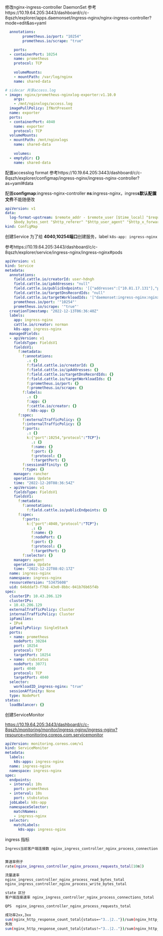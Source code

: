 修改nginx-ingress-controller DaemonSet  参考https://10.19.64.205:3443/dashboard/c/c-8qszh/explorer/apps.daemonset/ingress-nginx/nginx-ingress-controller?mode=edit&as=yaml

```yaml
  annotations:
        prometheus.io/port: "10254"
        prometheus.io/scrape: "true"

	ports:
  - containerPort: 10254
  	name: prometheus
  	protocol: TCP
  	
    volumeMounts:
    - mountPath: /var/log/nginx
    name: shared-data

# sidecar 共享access.log
- image: nginx/prometheus-nginxlog-exporter:v1.10.0
	args:
	- /mnt/nginxlogs/access.log
  imagePullPolicy: IfNotPresent
  name: exporter
  ports:
  - containerPort: 4040
  	name: exporter
  	protocol: TCP
  volumeMounts:
  - mountPath: /mnt/nginxlogs
  	name: shared-data
  
	volumes:
  - emptyDir: {}
  	name: shared-data
```

配置accesslog format  参考https://10.19.64.205:3443/dashboard/c/c-8qszh/explorer/configmap/ingress-nginx/ingress-nginx-controller?as=yaml#data

配置**configmap**:ingress-nginx-controller  **ns**:ingress-nginx，ingres**s默认配置文件**不能随便改

```yaml
apiVersion: v1
data:
  log-format-upstream: $remote_addr - $remote_user [$time_local] "$request" $status
    $body_bytes_sent "$http_referer" "$http_user_agent" "$http_x_forwarded_for"
kind: ConfigMap
```



创建Service  为了给  **4040,10254端口**创建服务，label `k8s-app: ingress-nginx`

参考https://10.19.64.205:3443/dashboard/c/c-8qszh/explorer/service/ingress-nginx/ingress-nginx#pods

```yaml
apiVersion: v1
kind: Service
metadata:
  annotations:
    field.cattle.io/creatorId: user-hdngh
    field.cattle.io/ipAddresses: "null"
    field.cattle.io/publicEndpoints: '[{"addresses":["10.81.17.131"],"port":30284,"protocol":"TCP","serviceName":"ingress-nginx:ingress-nginx","allNodes":true},{"addresses":["10.81.17.131"],"port":30771,"protocol":"TCP","serviceName":"ingress-nginx:ingress-nginx","allNodes":true}]'
    field.cattle.io/targetDnsRecordIds: "null"
    field.cattle.io/targetWorkloadIds: '["daemonset:ingress-nginx:nginx-ingress-controller"]'
    prometheus.io/port: '"10254"'
    prometheus.io/scrape: '"true"'
  creationTimestamp: "2022-12-13T06:36:40Z"
  labels:
    app: ingress-nginx
    cattle.io/creator: norman
    k8s-app: ingress-nginx
  managedFields:
  - apiVersion: v1
    fieldsType: FieldsV1
    fieldsV1:
      f:metadata:
        f:annotations:
          .: {}
          f:field.cattle.io/creatorId: {}
          f:field.cattle.io/ipAddresses: {}
          f:field.cattle.io/targetDnsRecordIds: {}
          f:field.cattle.io/targetWorkloadIds: {}
          f:prometheus.io/port: {}
          f:prometheus.io/scrape: {}
        f:labels:
          .: {}
          f:app: {}
          f:cattle.io/creator: {}
          f:k8s-app: {}
      f:spec:
        f:externalTrafficPolicy: {}
        f:internalTrafficPolicy: {}
        f:ports:
          .: {}
          k:{"port":10254,"protocol":"TCP"}:
            .: {}
            f:name: {}
            f:port: {}
            f:protocol: {}
            f:targetPort: {}
        f:sessionAffinity: {}
        f:type: {}
    manager: rancher
    operation: Update
    time: "2022-12-20T08:36:54Z"
  - apiVersion: v1
    fieldsType: FieldsV1
    fieldsV1:
      f:metadata:
        f:annotations:
          f:field.cattle.io/publicEndpoints: {}
      f:spec:
        f:ports:
          k:{"port":4040,"protocol":"TCP"}:
            .: {}
            f:name: {}
            f:nodePort: {}
            f:port: {}
            f:protocol: {}
            f:targetPort: {}
        f:selector: {}
    manager: agent
    operation: Update
    time: "2022-12-22T08:02:17Z"
  name: ingress-nginx
  namespace: ingress-nginx
  resourceVersion: "53475608"
  uid: 646ddaf3-f768-43e0-8bbc-041b76b65f4b
spec:
  clusterIP: 10.43.206.129
  clusterIPs:
  - 10.43.206.129
  externalTrafficPolicy: Cluster
  internalTrafficPolicy: Cluster
  ipFamilies:
  - IPv4
  ipFamilyPolicy: SingleStack
  ports:
  - name: prometheus
    nodePort: 30284
    port: 10254
    protocol: TCP
    targetPort: 10254
  - name: stubstatus
    nodePort: 30771
    port: 4040
    protocol: TCP
    targetPort: 4040
  selector:
    workloadID_ingress-nginx: "true"
  sessionAffinity: None
  type: NodePort
status:
  loadBalancer: {}

```



创建ServiceMonitor

https://10.19.64.205:3443/dashboard/c/c-8qszh/monitoring/monitor/ingress-nginx/ingress-nginx?resource=monitoring.coreos.com.servicemonitor

```yaml
apiVersion: monitoring.coreos.com/v1
kind: ServiceMonitor
metadata:
  labels:
    k8s-apps: ingress-nginx
  name: ingress-nginx
  namespace: ingress-nginx
spec:
  endpoints:
  - interval: 10s
    port: prometheus
  - interval: 10s
    port: stubstatus
  jobLabel: k8s-app
  namespaceSelector:
    matchNames:
    - ingress-nginx
  selector:
    matchLabels:
      k8s-app: ingress-nginx
```



ingress 指标

```sh
Ingress当前客户端连接数 nginx_ingress_controller_nginx_process_connections


算速率例子
rate(nginx_ingress_controller_nginx_process_requests_total[10m])

流量速率
nginx_ingress_controller_nginx_process_read_bytes_total
nginx_ingress_controller_nginx_process_write_bytes_total

state 区分
客户端连接速率 nginx_ingress_controller_nginx_process_connections_total

QPS  nginx_ingress_controller_nginx_process_requests_total

成功率2xx,3xx
sum(nginx_http_response_count_total{status=~"3..|2.."})/sum(nginx_http_response_count_total)
失败
sum(nginx_http_response_count_total{status!~"3..|2.."})/sum(nginx_http_response_count_total)


```

